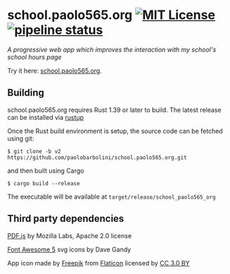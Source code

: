 # school.paolo565.org [![MIT License][licensebadge]](LICENSE) [![pipeline status][badge]][actions]
_A progressive web app which improves the interaction with my school's school hours page_

Try it here: [school.paolo565.org][website].

## Building
school.paolo565.org requires Rust 1.39 or later to build. The latest release can be installed via [rustup][rustup]

Once the Rust build environment is setup, the source code can be fetched using git:

    $ git clone -b v2 https://github.com/paolobarbolini/school.paolo565.org.git

and then built using Cargo

    $ cargo build --release

The executable will be available at `target/release/school_paolo565_org`

## Third party dependencies
[PDF.js][pdfjs] by Mozilla Labs, Apache 2.0 license

[Font Awesome 5][fa] svg icons by Dave Gandy

App icon made by [Freepik][freepik] from
[Flaticon][flaticon] licensed by [CC 3.0 BY][cc]

[licensebadge]: https://img.shields.io/badge/license-Apache%202-blue
[website]: https://school.paolo565.org
[pdfjs]: https://github.com/mozilla/pdf.js
[fa]: https://fontawesome.com/license/free
[freepik]: https://www.freepik.com
[flaticon]: https://www.flaticon.com
[cc]: http://creativecommons.org/licenses/by/3.0/
[actions]: https://github.com/paolobarbolini/school.paolo565.org/actions?query=workflow%3ACI
[badge]: https://github.com/paolobarbolini/school.paolo565.org/workflows/CI/badge.svg
[rustup]: https://rustup.rs

